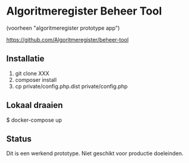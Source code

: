 # Algoritmeregister Beheer Tool

(voorheen "algoritmeregister prototype app")

https://github.com/Algoritmeregister/beheer-tool

## Installatie

1. git clone XXX
2. composer install
5. cp private/config.php.dist private/config.php

## Lokaal draaien

  $ docker-compose up

## Status

Dit is een werkend prototype. Niet geschikt voor productie doeleinden.
